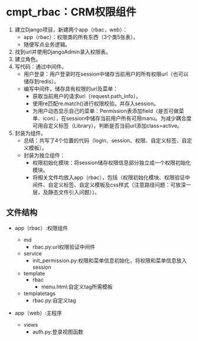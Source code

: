# cmpt_rbac：CRM权限组件
1. 建立Django项目，新建两个app（rbac，web）：
    - app（rbac）：权限类的所有东西（3个类5张表）。
    - 随便写点业务逻辑。
2. 找到url并使用DjangoAdmin录入权限表。
3. 建立角色。
4. 写代码：通过中间件。
    - 用户登录：用户登录时在session中储存当前用户的所有权限url（也可以储存到redis）。
    - 编写中间件，储存具有权限的url及菜单：
        - 获取当前用户的请求url（request.path_info）。
        - 使用re匹配re.match()进行权限校验。并存入session。
        - 为用户动态显示自己的菜单：Permission表添加field（是否可做菜单、icon），在session中储存当前用户所有可用manu。为减少耦合度可用自定义标签（Library）。判断是否当前url添加class=active。
5. 封装为组件。
    - 总结：共写了4个位置的代码（login、session、权限、自定义标签、自定义模板）。
    - 封装为独立组件：
        - 权限初始化模块：将session储存权限信息部分独立成一个权限初始化模块。
        - 将相关文件均放入app（rbac），包括（权限初始化模块、权限验证中间件、自定义标签、自定义模板及css样式（注意路径问题：可放深一层，及静态文件引入问题））。

## 文件结构
- app（rbac）:权限组件
    - md
        - rbac.py:url权限验证中间件
    - service
        - init_permission.py:权限和菜单信息初始化，将权限和菜单信息放入session
    - template
        - rbac
            - menu.html:自定义tag所需模板
    - templatetags
        - rbac.py:自定义tag

- app（web）:主程序
    - views
        - auth.py:登录视图函数